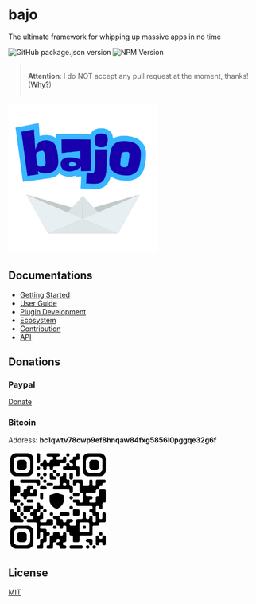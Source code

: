 # bajo

The ultimate framework for whipping up massive apps in no time

![GitHub package.json version](https://img.shields.io/github/package-json/v/ardhi/bajo) ![NPM Version](https://img.shields.io/npm/v/bajo)

> <br />**Attention**: I do NOT accept any pull request at the moment, thanks! ([Why?](misc-docs/contribution.md))<br /><br />

<img src="docs/logo.png" width="300" height="300" alt="bajo">

## Documentations

- [Getting Started](tutorial/getting-started.md)
- [User Guide](tutorial/user-guide.md)
- [Plugin Development](tutorial/plugin-dev.md)
- [Ecosystem](tutorial/ecosystem.md)
- [Contribution](tutorial/contribution.md)
- [API](https://ardhi.github.io/bajo)

## Donations

### Paypal

[Donate](https://www.paypal.com/ncp/payment/EWLERL7SCUU64)

### Bitcoin

Address: **bc1qwtv78cwp9ef8hnqaw84fxg5856l0pggqe32g6f**
<p><img alt="bc1qwtv78cwp9ef8hnqaw84fxg5856l0pggqe32g6f" src="tutorial/bitcoin.jpeg" width="200" height="200" /></p>

## License

[MIT](LICENSE)
